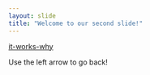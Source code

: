 ```yaml
---
layout: slide
title: "Welcome to our second slide!"
---
```

[it-works-why](https://user-images.githubusercontent.com/101486635/160532900-ae57ae9d-4c2c-4b28-8414-fcf6ad82070c.png)

Use the left arrow to go back!
